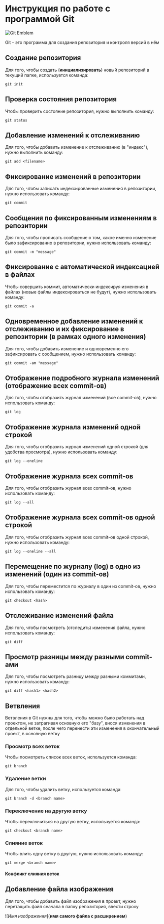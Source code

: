 # Инструкция по работе с программой Git

![Git Emblem](GitRes.jpg)

Git - это программа для создания репозитория и контроля версий в нём

## Создание репозитория

Для того, чтобы создать (**инициализировать**) новый репозиторий в текущий папке, используется команда:

    git init

## Проверка состояния репозитория

Чтобы проверить состояние репозитория, нужно выполнить команду:

    git status

## Добавление изменений к отслеживанию

Для того, чтобы добавить изменение к отслеживанию (в "индекс"), нужно выполнить команду:

    git add <filename>

## Фиксирование изменений в репозитории

Для того, чтобы записать индексированные изменения в репозитории, нужно использовать команду:

    git commit

## Сообщения по фиксированным изменениям в репозитории

Для того, чтобы прописать сообщение о том, какое именно изменение было зафиксированно в репозитории, нужно использовать команду:

    git commit -m "message"

## Фиксирование с автоматической индексацией в файлах

Чтобы совершить коммит, автоматически индексируя изменения в файлах (новые файлы индексироваться не будут), нужно использовать команду:

    git commit -a

## Одновременное добавление изменений к отслеживанию и их фиксирование в репозитории (в рамках одного изменения)

Для того, чтобы добавить изменение и одновременно его зафиксировать c сообщением, нужно использовать команду:

    git commit -am "message"

## Отображение подробного журнала изменений (отображение всех commit-ов)

Для того, чтобы отобразить журнал изменений (все commit-ов), нужно использовать команду:

    git log

## Отображение журнала изменений одной строкой

Для того, чтобы отобразить журнал изменений одной строкой (для удобства просмотра), нужно использовать команду:

    git log --oneline

## Отображение журнала всех commit-ов

Для того, чтобы отобразить журнал всех commit-ов, нужно использовать команду:

    git log --all

## Отображение журнала всех commit-ов одной строкой

Для того, чтобы отобразить журнал всех commit-ов одной строкой, нужно использовать команду:

    git log --oneline --all

## Перемещение по журналу (log) в одно из изменений (один из commit-ов)

Для того, чтобы переместится по журналу в один из commit-ов, нужно использовать команду:

    git checkout <hash>

## Отслеживание изменений файла

Для того, чтобы посмотреть (отследить) изменения файла, нужно использовать команду:

    git diff

## Просмотр разницы между разными commit-ами

Для того, чтобы посмотреть разницу между разными коммитами, нужно использовать команду:

    git diff <hash1> <hash2>

## Ветвления

Ветвления в Git нужны для того, чтобы можно было работать над проектом, не затрагивая основную его "базу", внося изменения в отдельной ветке, после чего перенести эти изменения в окончательный проект, в основную ветку

### Просмотр всех веток

Чтобы посмотреть список всех веток, используется команда:

    git branch

### Удаление ветки

Для того, чтобы удалить ветку, используется команда:

    git branch -d <branch name>

### Переключение на другую ветку

Чтобы переключиться на другую ветку, используется команда:

    git checkout <branch name>

### Слияние веток

Чтобы влить одну ветку в другую, нужно использовать команду:

    git merge <branch name>

#### Конфликт слияния веток



## Добавление файла изображения

Для того, чтобы добавить файл изображения в проект, нужно перетащить файл сначала в папку репозитория, ввести строку 

![*Имя изображения*](**имя самого файла с расширением**)
